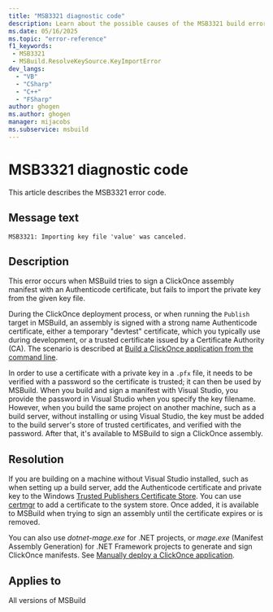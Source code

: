```yaml
---
title: "MSB3321 diagnostic code"
description: Learn about the possible causes of the MSB3321 build error, and get troubleshooting tips.
ms.date: 05/16/2025
ms.topic: "error-reference"
f1_keywords:
 - MSB3321
 - MSBuild.ResolveKeySource.KeyImportError
dev_langs:
  - "VB"
  - "CSharp"
  - "C++"
  - "FSharp"
author: ghogen
ms.author: ghogen
manager: mijacobs
ms.subservice: msbuild
---
```


# MSB3321 diagnostic code

<!-- :::ErrorDefinitionDescription::: -->
<!-- :::editable-content name="introDescription"::: -->
This article describes the MSB3321 error code.
<!-- :::editable-content-end::: -->

## Message text

<!-- :::editable-content name="messageText"::: -->
`MSB3321: Importing key file 'value' was canceled.`
<!-- :::editable-content-end::: -->
<!-- MSB3321: Importing key file "{0}" was canceled. -->

<!-- :::editable-content name="postOutputDescription"::: -->
## Description

This error occurs when MSBuild tries to sign a ClickOnce assembly manifest with an Authenticode certificate, but fails to import the private key from the given key file.

During the ClickOnce deployment process, or when running the `Publish` target in MSBuild, an assembly is signed with a strong name Authenticode certificate, either a temporary "devtest" certificate, which you typically use during development, or a trusted certificate issued by a Certificate Authority (CA). The scenario is described at [Build a ClickOnce application from the command line](../../deployment/building-clickonce-applications-from-the-command-line.md). 

In order to use a certificate with a private key in a `.pfx` file, it needs to be verified with a password so the certificate is trusted; it can then be used by MSBuild. When you build and sign a manifest with Visual Studio, you provide the password in Visual Studio when you specify the key filename. However, when you build the same project on another machine, such as a build server, without installing or using Visual Studio, the key must be added to the build server's store of trusted certificates, and verified with the password. After that, it's available to MSBuild to sign a ClickOnce assembly.

## Resolution

If you are building on a machine without Visual Studio installed, such as when setting up a build server, add the Authenticode certificate and private key to the Windows [Trusted Publishers Certificate Store](/windows-hardware/drivers/install/trusted-publishers-certificate-store). You can use [certmgr](/windows-hardware/drivers/devtest/certmgr) to add a certificate to the system store. Once added, it is available to MSBuild when trying to sign an assembly until the certificate expires or is removed.

You can also use *dotnet-mage.exe* for .NET projects, or *mage.exe* (Manifest Assembly Generation) for .NET Framework projects to generate and sign ClickOnce manifests. See [Manually deploy a ClickOnce application](../../deployment/walkthrough-manually-deploying-a-clickonce-application.md).
<!-- :::editable-content-end::: -->
<!-- :::ErrorDefinitionDescription-end::: -->

## Applies to

All versions of MSBuild
